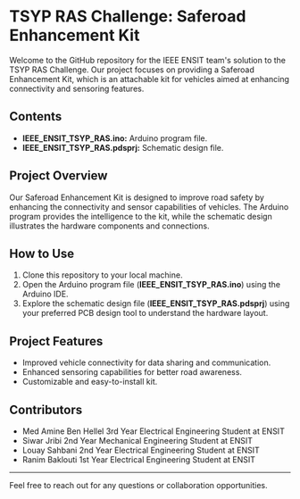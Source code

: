 # TSYP RAS Challenge: Saferoad Enhancement Kit

Welcome to the GitHub repository for the IEEE ENSIT team's solution to the TSYP RAS Challenge. Our project focuses on providing a Saferoad Enhancement Kit, which is an attachable kit for vehicles aimed at enhancing connectivity and sensoring features.

## Contents

- **IEEE_ENSIT_TSYP_RAS.ino:** Arduino program file.
- **IEEE_ENSIT_TSYP_RAS.pdsprj:** Schematic design file.

## Project Overview

Our Saferoad Enhancement Kit is designed to improve road safety by enhancing the connectivity and sensor capabilities of vehicles. The Arduino program provides the intelligence to the kit, while the schematic design illustrates the hardware components and connections.

## How to Use

1. Clone this repository to your local machine.
2. Open the Arduino program file (**IEEE_ENSIT_TSYP_RAS.ino**) using the Arduino IDE.
3. Explore the schematic design file (**IEEE_ENSIT_TSYP_RAS.pdsprj**) using your preferred PCB design tool to understand the hardware layout.

## Project Features

- Improved vehicle connectivity for data sharing and communication.
- Enhanced sensoring capabilities for better road awareness.
- Customizable and easy-to-install kit.

## Contributors

- Med Amine Ben Hellel 3rd Year Electrical Engineering Student at ENSIT
- Siwar Jribi 2nd Year Mechanical Engineering Student at ENSIT
- Louay Sahbani 2nd Year Electrical Engineering Student at ENSIT
- Ranim Baklouti 1st Year Electrical Engineering Student at ENSIT

---

Feel free to reach out for any questions or collaboration opportunities.
